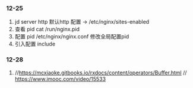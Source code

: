 ### 12-25
1. jd server http 默认http 配置 -> /etc/nginx/sites-enabled
2. 查看 pid   cat /run/nginx.pid
3. 配置 pid   /etc/nginx/nginx.conf  修改全局配置pid 
4. 引入配置  include



### 12-28
1. //https://mcxiaoke.gitbooks.io/rxdocs/content/operators/Buffer.html
// https://www.imooc.com/video/15533